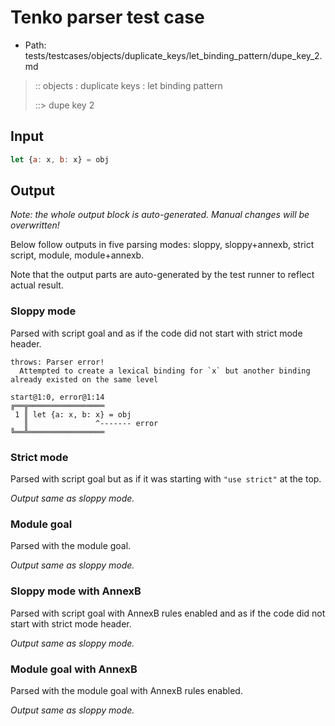 # Tenko parser test case

- Path: tests/testcases/objects/duplicate_keys/let_binding_pattern/dupe_key_2.md

> :: objects : duplicate keys : let binding pattern
>
> ::> dupe key 2

## Input


`````js
let {a: x, b: x} = obj
`````

## Output

_Note: the whole output block is auto-generated. Manual changes will be overwritten!_

Below follow outputs in five parsing modes: sloppy, sloppy+annexb, strict script, module, module+annexb.

Note that the output parts are auto-generated by the test runner to reflect actual result.

### Sloppy mode

Parsed with script goal and as if the code did not start with strict mode header.

`````
throws: Parser error!
  Attempted to create a lexical binding for `x` but another binding already existed on the same level

start@1:0, error@1:14
╔══╦═════════════════
 1 ║ let {a: x, b: x} = obj
   ║               ^------- error
╚══╩═════════════════

`````

### Strict mode

Parsed with script goal but as if it was starting with `"use strict"` at the top.

_Output same as sloppy mode._

### Module goal

Parsed with the module goal.

_Output same as sloppy mode._

### Sloppy mode with AnnexB

Parsed with script goal with AnnexB rules enabled and as if the code did not start with strict mode header.

_Output same as sloppy mode._

### Module goal with AnnexB

Parsed with the module goal with AnnexB rules enabled.

_Output same as sloppy mode._
